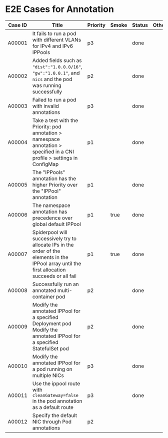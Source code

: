 # E2E Cases for Annotation

| Case ID | Title                                                                | Priority | Smoke | Status | Other |
| ------- | -------------------------------------------------------------------- | -------- | ----- | ------ | ----- |
| A00001  | It fails to run a pod with different VLANs for IPv4 and IPv6 IPPools | p3       |       | done   |       |
| A00002  | Added fields such as `"dist":"1.0.0.0/16"`, `"gw":"1.0.0.1"`, and `nics` and the pod was running successfully                              | p2       |       | done   |       |
| A00003  | Failed to run a pod with invalid annotations                         | p3       |       | done   |       |
| A00004  | Take a test with the Priority: pod annotation > namespace annotation > specified in a CNI profile > settings in ConfigMap                     | p1       |       | done   |       |
| A00005  | The "IPPools" annotation has the higher Priority over the "IPPool" annotation | p1       |       | done   |         |
| A00006  | The namespace annotation has precedence over global default IPPool   | p1       | true  | done   |       |
| A00007  | Spiderpool will successively try to allocate IPs in the order of the elements in the IPPool array until the first allocation succeeds or all fail | p1       | true  | done   |       |
| A00008  | Successfully run an annotated multi-container pod                    | p2       |       | done   |       |
| A00009  | Modify the annotated IPPool for a specified Deployment pod<br />Modify the annotated IPPool for a specified StatefulSet pod                 | p2       |       |  done   |       |
| A00010  | Modify the annotated IPPool for a pod running on multiple NICs       | p3       |       | done   |       |
| A00011  | Use the ippool route with `cleanGateway=false` in the pod annotation as a default route | p3     |     |  done  |         |
| A00012  | Specify the default NIC through Pod annotations  | p2     |     |    |         |
